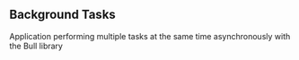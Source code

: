 ## Background Tasks
Application performing multiple tasks at the same time asynchronously with the Bull library